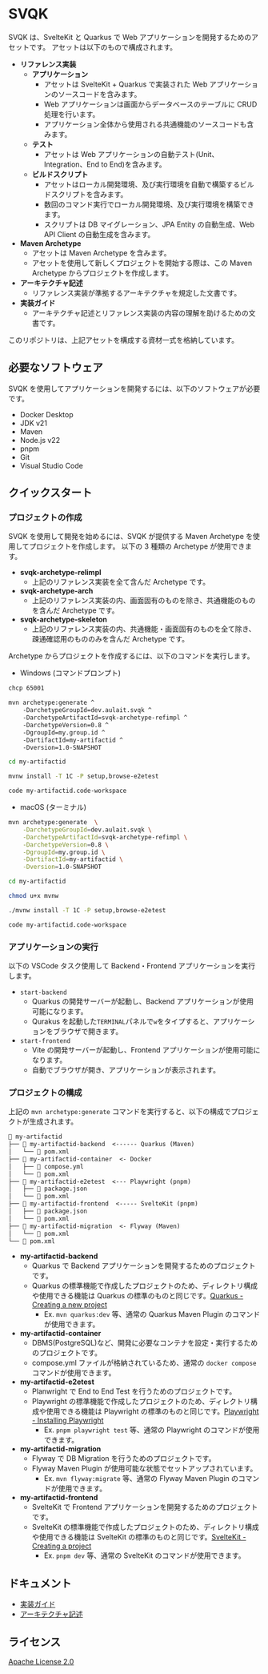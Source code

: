 # SVQK

SVQK は、SvelteKit と Quarkus で Web アプリケーションを開発するためのアセットです。
アセットは以下のもので構成されます。

- **リファレンス実装**
  - **アプリケーション**
    - アセットは SvelteKit + Quarkus で実装された Web アプリケーションのソースコードを含みます。
    - Web アプリケーションは画面からデータベースのテーブルに CRUD 処理を行います。
    - アプリケーション全体から使用される共通機能のソースコードも含みます。
  - **テスト**
    - アセットは Web アプリケーションの自動テスト(Unit、Integration、End to End)を含みます。
  - **ビルドスクリプト**
    - アセットはローカル開発環境、及び実行環境を自動で構築するビルドスクリプトを含みます。
    - 数回のコマンド実行でローカル開発環境、及び実行環境を構築できます。
    - スクリプトは DB マイグレーション、JPA Entity の自動生成、Web API Client の自動生成を含みます。
- **Maven Archetype**
  - アセットは Maven Archetype を含みます。
  - アセットを使用して新しくプロジェクトを開始する際は、この Maven Archetype からプロジェクトを作成します。
- **アーキテクチャ記述**
  - リファレンス実装が準拠するアーキテクチャを規定した文書です。
- **実装ガイド**
  - アーキテクチャ記述とリファレンス実装の内容の理解を助けるための文書です。

このリポジトリは、上記アセットを構成する資材一式を格納しています。

## 必要なソフトウェア

SVQK を使用してアプリケーションを開発するには、以下のソフトウェアが必要です。

- Docker Desktop
- JDK v21
- Maven
- Node.js v22
- pnpm
- Git
- Visual Studio Code

## クイックスタート

### プロジェクトの作成

SVQK を使用して開発を始めるには、SVQK が提供する Maven Archetype を使用してプロジェクトを作成します。
以下の 3 種類の Archetype が使用できます。

- **svqk-archetype-relimpl**
  - 上記のリファレンス実装を全て含んだ Archetype です。
- **svqk-archetype-arch**
  - 上記のリファレンス実装の内、画面固有のものを除き、共通機能のものを含んだ Archetype です。
- **svqk-archetype-skeleton**
  - 上記のリファレンス実装の内、共通機能・画面固有のものを全て除き、疎通確認用のもののみを含んだ Archetype です。

Archetype からプロジェクトを作成するには、以下のコマンドを実行します。

- Windows (コマンドプロンプト)

```sh
chcp 65001

mvn archetype:generate ^
    -DarchetypeGroupId=dev.aulait.svqk ^
    -DarchetypeArtifactId=svqk-archetype-refimpl ^
    -DarchetypeVersion=0.8 ^
    -DgroupId=my.group.id ^
    -DartifactId=my-artifactid ^
    -Dversion=1.0-SNAPSHOT

cd my-artifactid

mvnw install -T 1C -P setup,browse-e2etest

code my-artifactid.code-workspace
```

- macOS (ターミナル)

```sh
mvn archetype:generate  \
    -DarchetypeGroupId=dev.aulait.svqk \
    -DarchetypeArtifactId=svqk-archetype-refimpl \
    -DarchetypeVersion=0.8 \
    -DgroupId=my.group.id \
    -DartifactId=my-artifactid \
    -Dversion=1.0-SNAPSHOT

cd my-artifactid

chmod u+x mvnw

./mvnw install -T 1C -P setup,browse-e2etest

code my-artifactid.code-workspace
```

### アプリケーションの実行

以下の VSCode タスク使用して Backend・Frontend アプリケーションを実行します。

- `start-backend`
  - Quarkus の開発サーバーが起動し、Backend アプリケーションが使用可能になります。
  - Qurakus を起動した`TERMINAL`パネルで`w`をタイプすると、アプリケーションをブラウザで開きます。
- `start-frontend`
  - Vite の開発サーバーが起動し、Frontend アプリケーションが使用可能になります。
  - 自動でブラウザが開き、アプリケーションが表示されます。

### プロジェクトの構成

上記の `mvn archetype:generate` コマンドを実行すると、以下の構成でプロジェクトが生成されます。

```txt
📁 my-artifactid
├── 📁 my-artifactid-backend  <------ Quarkus (Maven)
│   └── 📄 pom.xml
├── 📁 my-artifactid-container  <- Docker
│   ├── 📄 compose.yml
│   └── 📄 pom.xml
├── 📁 my-artifactid-e2etest  <--- Playwright (pnpm)
│   ├── 📄 package.json
│   └── 📄 pom.xml
├── 📁 my-artifactid-frontend  <----- SvelteKit (pnpm)
│   ├── 📄 package.json
│   └── 📄 pom.xml
├── 📁 my-artifactid-migration  <- Flyway (Maven)
│   └── 📄 pom.xml
└── 📄 pom.xml
```

- **my-artifactid-backend**
  - Quarkus で Backend アプリケーションを開発するためのプロジェクトです。
  - Quarkus の標準機能で作成したプロジェクトのため、ディレクトリ構成や使用できる機能は Quarkus の標準のものと同じです。[Quarkus - Creating a new project](https://quarkus.io/guides/maven-tooling#project-creation)
    - Ex. `mvn quarkus:dev` 等、通常の Quarkus Maven Plugin のコマンドが使用できます。
- **my-artifactid-container**
  - DBMS(PostgreSQL)など、開発に必要なコンテナを設定・実行するためのプロジェクトです。
  - compose.yml ファイルが格納されているため、通常の `docker compose` コマンドが使用できます。
- **my-artifactid-e2etest**
  - Planwright で End to End Test を行うためのプロジェクトです。
  - Playwright の標準機能で作成したプロジェクトのため、ディレクトリ構成や使用できる機能は Playwright の標準のものと同じです。[Playwright - Installing Playwright](https://playwright.dev/docs/intro#installing-playwright)
    - Ex. `pnpm playwright test` 等、通常の Playwright のコマンドが使用できます。
- **my-artifactid-migration**
  - Flyway で DB Migration を行うためのプロジェクトです。
  - Flyway Maven Plugin が使用可能な状態でセットアップされています。
    - Ex. `mvn flyway:migrate` 等、通常の Flyway Maven Plugin のコマンドが使用できます。
- **my-artifactid-frontend**
  - SvelteKit で Frontend アプリケーションを開発するためのプロジェクトです。
  - SvelteKit の標準機能で作成したプロジェクトのため、ディレクトリ構成や使用できる機能は SvelteKit の標準のものと同じです。[SvelteKit - Creating a project](https://kit.svelte.dev/docs/creating-a-project)
    - Ex. `pnpm dev` 等、通常の SvelteKit のコマンドが使用できます。

## ドキュメント

- [実装ガイド](https://aulait.dev/svqk/0.8/en/impl-guide/)
- [アーキテクチャ記述](https://aulait.dev/svqk/0.8/en/arch-desc/)

## ライセンス

[Apache License 2.0](LICENSE)
